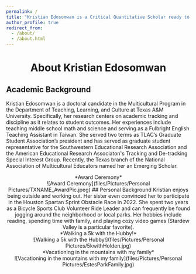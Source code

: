```yaml
---
permalink: /
title: "Kristian Edosomwan is a Critical Quantitative Scholar ready to work for educational equity."
author_profile: true
redirect_from: 
  - /about/
  - /about.html
---
```


# <center>About Kristian Edosomwan<center>
## Academic Background
Kristian Edosomwan is a doctoral candidate in the Multicultural Program in the Department of Teaching, Learning, and Culture at Texas A&M University. Specifically, her research centers on academic tracking and discipline as it relates to student outcomes. Her experiences include teaching middle school math and science and serving as a Fulbright English Teaching Assistant in Taiwan. She served two terms as TLAC’s Graduate Student Association’s president and has served as graduate student representative for the Southwestern Educational Research Association and the American Educational Research Associaton's Tracking and De-tracking Special Interest Group. Recently, the Texas branch of the National Association of Multicultural Educators named her an Emerging Scholar.
<center>*Award Ceremony*<center>
![Award Ceremony](files/Pictures/Personal Pictures/TXNAME_AwardPic.jpeg)
## Personal Background
Kristian enjoys being outside and working out. Her sister even convinced her to participate in the Houston Spartan Sprint Obstacle Race in 2022. She spent two years as a Bicycle Sports Club Volunteer Ride Leader and can frequently be found jogging around the neighborhood or local parks. Her hobbies include reading, spending time with family, and playing cozy video games (Stardew Valley is a particular favorite). 
<center>*Walking a 5k with the Hubby!*<center>
![Walking a 5k with the Hubby!](files/Pictures/Personal Pictures/5kwithHolden.jpg)
<center>*Vacationing in the mountains with my family*<center>
![Vacationing in the mountains with my family](files/Pictures/Personal Pictures/EstesParkFamily.jpg)

